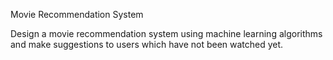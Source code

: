 Movie Recommendation System

Design a movie recommendation system using machine learning algorithms and make suggestions to users which have not been watched yet.
